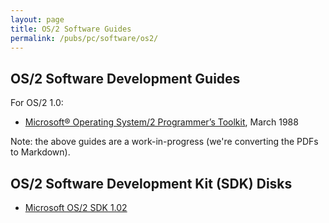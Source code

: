 ```yaml
---
layout: page
title: OS/2 Software Guides
permalink: /pubs/pc/software/os2/
---
```


OS/2 Software Development Guides
---

For OS/2 1.0:

* [Microsoft® Operating System/2 Programmer’s Toolkit](/pubs/pc/software/os2/microsoft/ptk10/), March 1988

Note: the above guides are a work-in-progress (we're converting the PDFs to Markdown).

OS/2 Software Development Kit (SDK) Disks
---

* [Microsoft OS/2 SDK 1.02](/disks/pcx86/tools/microsoft/os2/sdk/1.02/)

